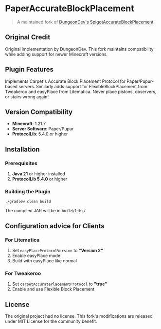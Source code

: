 # PaperAccurateBlockPlacement

> A maintained fork of [DungeonDev's SpigotAccurateBlockPlacement](https://github.com/DungeonDev/SpigotAccurateBlockPlacement)

## Original Credit
Original implementation by DungeonDev. This fork maintains compatibility while adding support for newer Minecraft versions. 

## Plugin Features
Implements Carpet's Accurate Block Placement Protocol for Paper/Pupur-based servers.
Similarly adds support for FlexibleBlockPlacement from Tweakeroo and easyPlace from Litematica. Never place pistons, observers, or stairs wrong again!

## Version Compatibility
- **Minecraft**: 1.21.7
- **Server Software**: Paper/Pupur
- **ProtocolLib**: 5.4.0 or higher

## Installation

### Prerequisites
1. **Java 21** or higher installed
2. **ProtocolLib 5.4.0** or higher

### Building the Plugin
```
./gradlew clean build
```

The compiled JAR will be in `build/libs/`

## Configuration advice for Clients

### For Litematica
1. Set `easyPlaceProtocolVersion` to **"Version 2"**
2. Enable easyPlace mode
3. Build with easyPlace like normal

### For Tweakeroo
1. Set `carpetAccuratePlacementProtocol` to **"true"**
2. Enable and use Flexible Block Placement

## License
The original project had no license. This fork's modifications are released under MIT License for the community benefit.